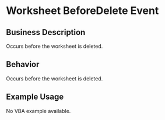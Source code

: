# Worksheet BeforeDelete Event

## Business Description
Occurs before the worksheet is deleted.

## Behavior
Occurs before the worksheet is deleted.

## Example Usage
No VBA example available.